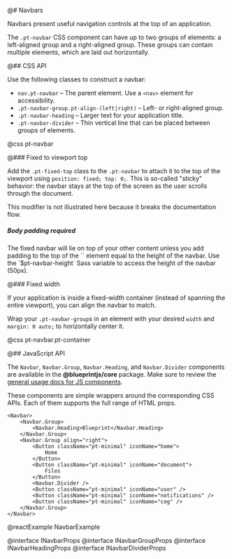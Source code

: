 @# Navbars

Navbars present useful navigation controls at the top of an application.

The `.pt-navbar` CSS component can have up to two groups of elements: a left-aligned group and a
right-aligned group. These groups can contain multiple elements, which are laid out horizontally.

@## CSS API

Use the following classes to construct a navbar:

- `nav.pt-navbar` &ndash; The parent element. Use a `<nav>` element for accessibility.
- `.pt-navbar-group.pt-align-(left|right)` &ndash; Left- or right-aligned group.
- `.pt-navbar-heading` &ndash; Larger text for your application title.
- `.pt-navbar-divider` &ndash; Thin vertical line that can be placed between groups of elements.

@css pt-navbar

@### Fixed to viewport top

Add the `.pt-fixed-top` class to the `.pt-navbar` to attach it to the top of the viewport using
`position: fixed; top: 0;`. This is so-called "sticky" behavior: the navbar stays at the top of the
screen as the user scrolls through the document.

This modifier is not illustrated here because it breaks the documentation flow.

<div class="pt-callout pt-intent-danger pt-icon-error">
    <h5>Body padding required</h5>
    The fixed navbar will lie on top of your other content unless you add padding to the top of the
    `<body>` element equal to the height of the navbar. Use the `$pt-navbar-height` Sass variable to
    access the height of the navbar (50px).
</div>

@### Fixed width

If your application is inside a fixed-width container (instead of spanning the entire viewport), you
can align the navbar to match.

Wrap your `.pt-navbar-group`s in an element with your desired `width` and `margin: 0 auto;` to
horizontally center it.

@css pt-navbar.pt-container

@## JavaScript API

The `Navbar`, `Navbar.Group`, `Navbar.Heading`, and `Navbar.Divider` components
are available in the __@blueprintjs/core__ package. Make sure to review the
[general usage docs for JS components](#blueprint.usage).

These components are simple wrappers around the corresponding CSS APIs. Each of them supports the full range of HTML props.

```
<Navbar>
    <Navbar.Group>
        <Navbar.Heading>Blueprint</Navbar.Heading>
    </Navbar.Group>
    <Navbar.Group align="right">
        <Button className="pt-minimal" iconName="home">
            Home
        </Button>
        <Button className="pt-minimal" iconName="document">
            Files
        </Button>
        <Navbar.Divider />
        <Button className="pt-minimal" iconName="user" />
        <Button className="pt-minimal" iconName="notifications" />
        <Button className="pt-minimal" iconName="cog" />
    </Navbar.Group>
</Navbar>
```

@reactExample NavbarExample

@interface INavbarProps
@interface INavbarGroupProps
@interface INavbarHeadingProps
@interface INavbarDividerProps
